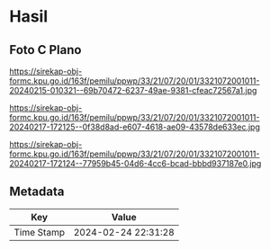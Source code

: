 # Hasil

## Foto C Plano

https://sirekap-obj-formc.kpu.go.id/163f/pemilu/ppwp/33/21/07/20/01/3321072001011-20240215-010321--69b70472-6237-49ae-9381-cfeac72567a1.jpg

https://sirekap-obj-formc.kpu.go.id/163f/pemilu/ppwp/33/21/07/20/01/3321072001011-20240217-172125--0f38d8ad-e607-4618-ae09-43578de633ec.jpg

https://sirekap-obj-formc.kpu.go.id/163f/pemilu/ppwp/33/21/07/20/01/3321072001011-20240217-172124--77959b45-04d6-4cc6-bcad-bbbd937187e0.jpg


## Metadata

| Key        | Value               |
| ---------- | ------------------- |
| Time Stamp | 2024-02-24 22:31:28 |



